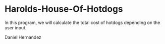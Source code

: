 # Harolds-House-Of-Hotdogs

In this program, we will calculate the total cost of hotdogs depending on the user input. 

Daniel Hernandez